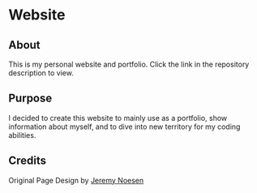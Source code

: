 # Website

## About

This is my personal website and portfolio. Click the link in the repository description to view.

## Purpose

I decided to create this website to mainly use as a portfolio, show information about myself, and to dive into new
territory for my coding abilities.

## Credits

Original Page Design by [Jeremy Noesen](https://github.com/jeremynoesen) 
